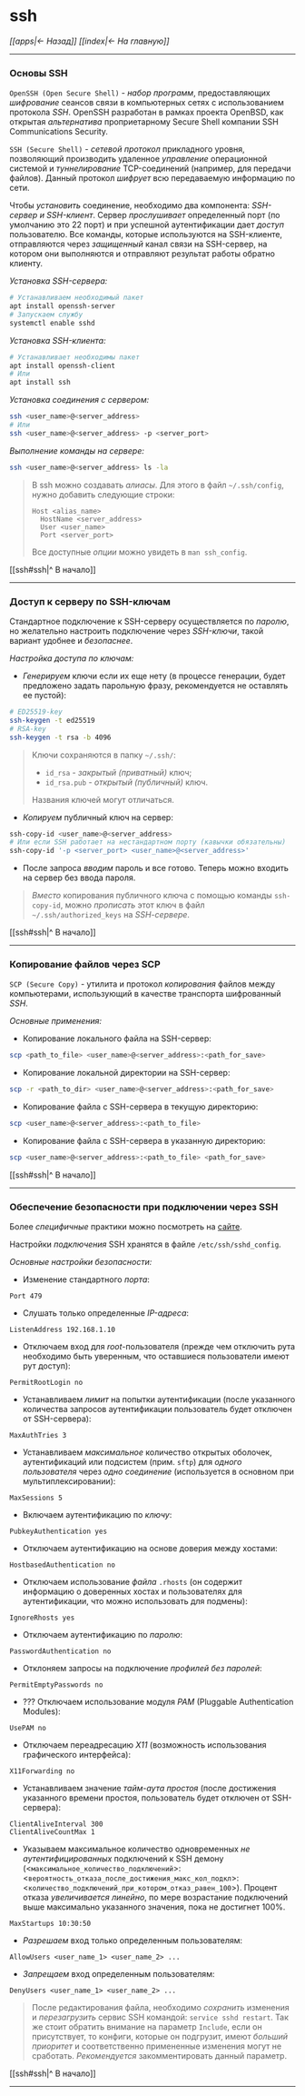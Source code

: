 # ssh

*[[apps|<- Назад]]*
*[[index|<- На главную]]*
***
### Основы SSH

`OpenSSH (Open Secure Shell)` - *набор программ*, предоставляющих *шифрование* сеансов связи в компьютерных сетях с использованием протокола *SSH*. OpenSSH разработан в рамках проекта OpenBSD, как открытая *альтернатива* проприетарному Secure Shell компании SSH Communications Security.

`SSH (Secure Shell)` - *сетевой протокол* прикладного уровня, позволяющий производить удаленное *управление* операционной системой и *туннелирование* TCP-соединений (например, для передачи файлов). Данный протокол *шифрует* всю передаваемую информацию по сети.

Чтобы *установить* соединение, необходимо два компонента: *SSH-сервер и SSH-клиент*. Сервер *прослушивает* определенный порт (по умолчанию это 22 порт) и при успешной аутентификации дает *доступ* пользователю. Все команды, которые используются на SSH-клиенте, отправляются через *защищенный* канал связи на SSH-сервер, на котором они выполняются и отправляют результат работы обратно клиенту.

*Установка SSH-сервера:*
```bash
# Устанавливаем необходимый пакет
apt install openssh-server
# Запускаем службу
systemctl enable sshd
```

*Установка SSH-клиента:*
```bash
# Устанавливает необходимы пакет
apt install openssh-client
# Или
apt install ssh
```

*Установка соединения с сервером:*
```bash
ssh <user_name>@<server_address>
# Или
ssh <user_name>@<server_address> -p <server_port>
```

*Выполнение команды на сервере:*
```bash
ssh <user_name>@<server_address> ls -la
```

> В ssh можно создавать *алиасы*. Для этого в файл `~/.ssh/config`, нужно добавить следующие строки:
> ```
> Host <alias_name>
> 	HostName <server_address>
> 	User <user_name>
> 	Port <server_port>
> ```
> Все доступные *опции* можно увидеть в `man ssh_config`.

[[ssh#ssh|^ В начало]]
***
### Доступ к серверу по SSH-ключам

Стандартное подключение к SSH-серверу осуществляется по *паролю*, но желательно настроить подключение через *SSH-ключи*, такой вариант удобнее и *безопаснее*.

*Настройка доступа по ключам:*
- *Генерируем* ключи если их еще нету (в процессе генерации, будет предложено задать парольную фразу, рекомендуется не оставлять ее пустой):
```bash
# ED25519-key
ssh-keygen -t ed25519
# RSA-key
ssh-keygen -t rsa -b 4096
```

> Ключи сохраняются в папку `~/.ssh/`:
> - `id_rsa` - *закрытый (приватный)* ключ;
> - `id_rsa.pub` - *открытый (публичный)* ключ.
> 
> Названия ключей могут отличаться.

- *Копируем* публичный ключ на сервер:
```bash
ssh-copy-id <user_name>@<server_address>
# Или если SSH работает на нестандартном порту (кавычки обязательны)
ssh-copy-id '-p <server_port> <user_name>@<server_address>'
```

* После запроса *вводим* пароль и все готово. Теперь можно входить на сервер без ввода пароля.

> *Вместо* копирования публичного ключа с помощью команды `ssh-copy-id`, можно *прописать* этот ключ в файл `~/.ssh/authorized_keys` на *SSH-cервере*.

[[ssh#ssh|^ В начало]]
***
### Копирование файлов через SCP

`SCP (Secure Copy)` - утилита и протокол *копирования* файлов между компьютерами, использующий в качестве транспорта шифрованный *SSH*.

*Основные применения:*
- Копирование локального файла на SSH-сервер:
```bash
scp <path_to_file> <user_name>@<server_address>:<path_for_save>
```

- Копирование локальной директории на SSH-сервер:
```bash
scp -r <path_to_dir> <user_name>@<server_address>:<path_for_save>
```

- Копирование файла с SSH-сервера в текущую директорию:
```bash
scp <user_name>@<server_address>:<path_to_file>
```

- Копирование файла с SSH-сервера в указанную директорию:
```bash
scp <user_name>@<server_address>:<path_to_file> <path_for_save>
```

[[ssh#ssh|^ В начало]]
***
### Обеспечение безопасности при подключении через SSH

Более *специфичные* практики можно посмотреть на [сайте](https://www.cyberciti.biz/tips/linux-unix-bsd-openssh-server-best-practices.html).

Настройки *подключения* SSH хранятся в файле `/etc/ssh/sshd_config`.

*Основные настройки безопасности:*

- Изменение стандартного *порта*:
```
Port 479
```

- Слушать только определенные *IP-адреса*:
```
ListenAddress 192.168.1.10
```

- Отключаем вход для *root*-пользователя (прежде чем отключить рута необходимо быть уверенным, что оставшиеся пользователи имеют рут доступ):
```
PermitRootLogin no
```

- Устанавливаем *лимит* на попытки аутентификации (после указанного количества запросов аутентификации пользователь будет отключен от SSH-сервера):
```
MaxAuthTries 3
```

- Устанавливаем *максимальное* количество открытых оболочек, аутентификаций или подсистем (прим. `sftp`) для *одного пользователя* через *одно соединение* (используется в основном при мультиплексировании):
```
MaxSessions 5
```

- Включаем аутентификацию по *ключу*:
```
PubkeyAuthentication yes
```

- Отключаем аутентификацию на основе доверия между хостами:
```
HostbasedAuthentication no
```

- Отключаем использование *файла* `.rhosts` (он содержит информацию о доверенных хостах и пользователях для аутентификации, что можно использовать для подмены):
```
IgnoreRhosts yes
```

- Отключаем аутентификацию по *паролю*:
```
PasswordAuthentication no
```

- Отклоняем запросы на подключение *профилей без паролей*:
```
PermitEmptyPasswords no
```

- ??? Отключаем использование модуля *PAM* (Pluggable Authentication Modules):
```
UsePAM no
```

- Отключаем переадресацию *X11* (возможность использования графического интерфейса):
```
X11Forwarding no
```

- Устанавливаем значение *тайм-аута простоя* (после достижения указанного времени простоя, пользователь будет отключен от SSH-сервера):
```
ClientAliveInterval 300
ClientAliveCountMax 1
```

- Указываем максимальное количество одновременных *не аутентифицированных* подключений к SSH демону (<`максимальное_количество_подключений`>:<`вероятность_отказа_после_достижения_макс_кол_подкл`>:<`количество_подключений_при_котором_отказ_равен_100`>). Процент отказа *увеличивается линейно*, по мере возрастание подключений выше максимально указанного значения, пока не достигнет 100%.
```
MaxStartups 10:30:50
```

- *Разрешаем* вход только определенным пользователям:
```
AllowUsers <user_name_1> <user_name_2> ...
```

- *Запрещаем* вход определенным пользователям:
```
DenyUsers <user_name_1> <user_name_2> ...
```

> После редактирования файла, необходимо *сохранить* изменения и *перезагрузить* сервис SSH командой: `service sshd restart`.
> Так же стоит обратить внимание на параметр `Include`, если он присутствует, то конфиги, которые он подгрузит, имеют *больший приоритет* и соответственно примененные изменения могут не сработать. *Рекомендуется* закомментировать данный параметр.

[[ssh#ssh|^ В начало]]
***